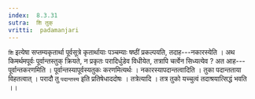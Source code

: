 ```yaml
---
index:  8.3.31
sutra:  शि तुक्
vritti:  padamanjari
---
```


`शि` इत्येषा सप्तम्यकृतार्था पूर्वसूत्रे कृतार्थायाः पञ्चम्याः षष्ठीं प्रकल्पयति, तदाह---नकारस्येति ।
अथ किमर्थमपूर्वः पूर्वान्तस्तुक् क्रियते, न प्रकृतः परादिर्धुडेव विधीयेत, तत्रापि चर्त्वेन सिध्यत्येव ? अत आह---पूर्वान्तकरणमिति । पूर्वान्तस्यापूर्वस्यतुकः करणमित्यर्थः । नकारस्यापदान्तत्वादिति । तुका पदान्तताया विहतत्वात् । परादौ तु `पदान्तस्य` इति प्रतिषेधाददोषः । तत्रेत्यादि । तत्र तुको यच्चुत्वं तदाश्रयात्सिद्धं भवति ।।
